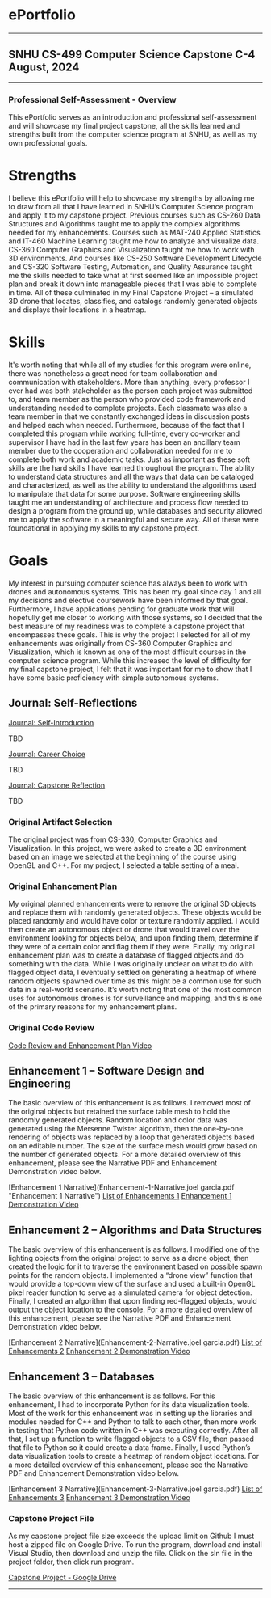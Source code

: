 # ePortfolio

---

## SNHU CS-499 Computer Science Capstone C-4<br>August, 2024

---

### Professional Self-Assessment - Overview

This ePortfolio serves as an introduction and professional self-assessment and will showcase my final project capstone, all the skills learned and strengths built from the computer science program at SNHU, as well as my own professional goals.

# Strengths
I believe this ePortfolio will help to showcase my strengths by allowing me to draw from all that I have learned in SNHU’s Computer Science program and apply it to my capstone project. Previous courses such as CS-260 Data Structures and Algorithms taught me to apply the complex algorithms needed for my enhancements. Courses such as MAT-240 Applied Statistics and IT-460 Machine Learning taught me how to analyze and visualize data. CS-360 Computer Graphics and Visualization taught me how to work with 3D environments. And courses like CS-250 Software Development Lifecycle and CS-320 Software Testing, Automation, and Quality Assurance taught me the skills needed to take what at first seemed like an impossible project plan and break it down into manageable pieces that I was able to complete in time. All of these culminated in my Final Capstone Project – a simulated 3D drone that locates, classifies, and catalogs randomly generated objects and displays their locations in a heatmap.
# Skills
It's worth noting that while all of my studies for this program were online, there was nonetheless a great need for team collaboration and communication with stakeholders. More than anything, every professor I ever had was both stakeholder as the person each project was submitted to, and team member as the person who provided code framework and understanding needed to complete projects. Each classmate was also a team member in that we constantly exchanged ideas in discussion posts and helped each when needed. Furthermore, because of the fact that I completed this program while working full-time, every co-worker and supervisor I have had in the last few years has been an ancillary team member due to the cooperation and collaboration needed for me to complete both work and academic tasks. Just as important as these soft skills are the hard skills I have learned throughout the program. The ability to understand data structures and all the ways that data can be cataloged and characterized, as well as the ability to understand the algorithms used to manipulate that data for some purpose. Software engineering skills taught me an understanding of architecture and process flow needed to design a program from the ground up, while databases and security allowed me to apply the software in a meaningful and secure way. All of these were foundational in applying my skills to my capstone project.
# Goals
My interest in pursuing computer science has always been to work with drones and autonomous systems. This has been my goal since day 1 and all my decisions and elective coursework have been informed by that goal. Furthermore, I have applications pending for graduate work that will hopefully get me closer to working with those systems, so I decided that the best measure of my readiness was to complete a capstone project that encompasses these goals. This is why the project I selected for all of my enhancements was originally from CS-360 Computer Graphics and Visualization, which is known as one of the most difficult courses in the computer science program. While this increased the level of difficulty for my final capstone project, I felt that it was important for me to show that I have some basic proficiency with simple autonomous systems.

## Journal: Self-Reflections

[Journal: Self-Introduction](CS499/CS499-M1-1_Paper.pdf "Journal: Self-Introduction")

TBD

[Journal: Career Choice](CS499/CS499-M4-1_Paper.pdf "Journal: Career Choice")

TBD

[Journal: Capstone Reflection](CS499/CS499-M7-1_Paper.pdf "Journal: Capstone Reflection")

TBD

### Original Artifact Selection

The original project was from CS-330, Computer Graphics and Visualization. In this project, we were asked to create a 3D environment based on an image we selected at the beginning of the course using OpenGL and C++. For my project, I selected a table setting of a meal.

### Original Enhancement Plan

My original planned enhancements were to remove the original 3D objects and replace them with randomly generated objects. These objects would be placed randomly and would have color or texture randomly applied. I would then create an autonomous object or drone that would travel over the environment looking for objects below, and upon finding them, determine if they were of a certain color and flag them if they were. Finally, my original enhancement plan was to create a database of flagged objects and do something with the data. While I was originally unclear on what to do with flagged object data, I eventually settled on generating a heatmap of where random objects spawned over time as this might be a common use for such data in a real-world scenario. It’s worth noting that one of the most common uses for autonomous drones is for surveillance and mapping, and this is one of the primary reasons for my enhancement plans.

### Original Code Review

[Code Review and Enhancement Plan Video](https://youtu.be/i5q9_nD8WMU)

## Enhancement 1 – Software Design and Engineering 

The basic overview of this enhancement is as follows. I removed most of the original objects but retained the surface table mesh to hold the randomly generated objects. Random location and color data was generated using the Mersenne Twister algorithm, then the one-by-one rendering of objects was replaced by a loop that generated objects based on an editable number. The size of the surface mesh would grow based on the number of generated objects. For a more detailed overview of this enhancement, please see the Narrative PDF and Enhancement Demonstration video below.

[Enhancement 1 Narrative](Enhancement-1-Narrative.joel garcia.pdf "Enhancement 1 Narrative")
[List of Enhancements 1](List-of-Enhancements-1.pdf "List of Enhancements 1")
[Enhancement 1 Demonstration Video](https://youtu.be/1YqnTj6-R4A)

## Enhancement 2 – Algorithms and Data Structures 

The basic overview of this enhancement is as follows. I modified one of the lighting objects from the original project to serve as a drone object, then created the logic for it to traverse the environment based on possible spawn points for the random objects. I implemented a “drone view” function that would provide a top-down view of the surface and used a built-in OpenGL pixel reader function to serve as a simulated camera for object detection. Finally, I created an algorithm that upon finding red-flagged objects, would output the object location to the console. For a more detailed overview of this enhancement, please see the Narrative PDF and Enhancement Demonstration video below.

[Enhancement 2 Narrative](Enhancement-2-Narrative.joel garcia.pdf)
[List of Enhancements 2](List-of-Enhancements-2.pdf)
[Enhancement 2 Demonstration Video](https://youtu.be/Z8REHoi924g)

## Enhancement 3 – Databases 

The basic overview of this enhancement is as follows. For this enhancement, I had to incorporate Python for its data visualization tools. Most of the work for this enhancement was in setting up the libraries and modules needed for C++ and Python to talk to each other, then more work in testing that Python code written in C++ was executing correctly. After all that, I set up a function to write flagged objects to a CSV file, then passed that file to Python so it could create a data frame. Finally, I used Python’s data visualization tools to create a heatmap of random object locations. For a more detailed overview of this enhancement, please see the Narrative PDF and Enhancement Demonstration video below.

[Enhancement 3 Narrative](Enhancement-3-Narrative.joel garcia.pdf)
[List of Enhancements 3](List-of-Enhancements-3.pdf)
[Enhancement 3 Demonstration Video](https://youtu.be/nTZIv0KVYhw)

### Capstone Project File

As my capstone project file size exceeds the upload limit on Github I must host a zipped file on Google Drive. To run the program, download and install Visual Studio, then download and unzip the file. Click on the sln file in the project folder, then click run program.

[Capstone Project - Google Drive](https://drive.google.com/file/d/1h6vJA_GIiURUCkxcHVs2OxETu_1P3ysO/view?usp=drive_link)

---
